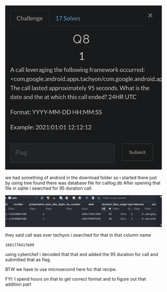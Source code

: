 ![](Images/Pasted%20image%2020210428143640.png)

we had something of android in the download folder so i started there just by using tree  found there was database file for calllog.db After opening that file in sqlite i searched for 95 duration call. 

![](Images/Pasted%20image%2020210428143957.png)

they said call was over tachyon i searched for that in that column name

```1601776417609```

using cyberchef i decoded that that and added the 95 duration for call and submitted that as flag.

BTW we have to use microsecond here for that recipe.

FYI: I spend hours on that to get correct format and to figure out that addition  part 
